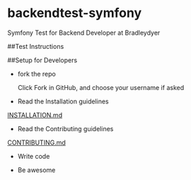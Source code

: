 # backendtest-symfony
Symfony Test for Backend Developer at Bradleydyer

##Test Instructions

##Setup for Developers

 - fork the repo

    Click Fork in GitHub, and choose your username if asked

 - Read the Installation guidelines

[INSTALLATION.md](https://github.com/bradleydyer/backendtest-symfony/blob/master/INSTALLATION.md)

 - Read the Contributing guidelines

[CONTRIBUTING.md](https://github.com/bradleydyer/backendtest-symfony/blob/master/CONTRIBUTING.md)

- Write code

- Be awesome
